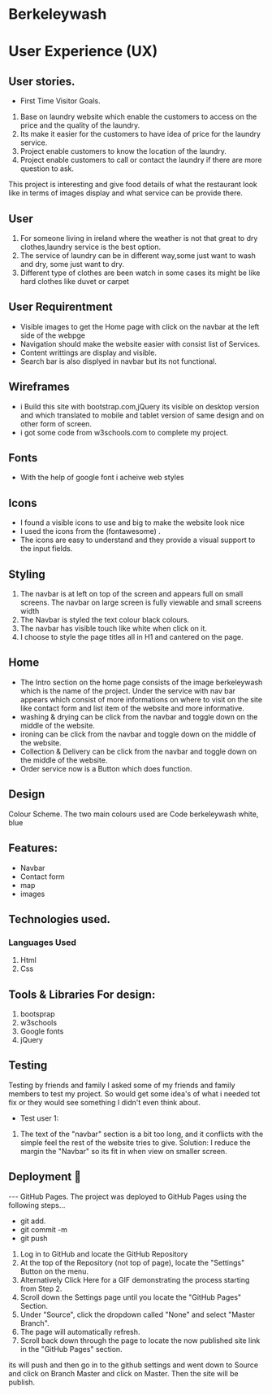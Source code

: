 #  Berkeleywash
#  User Experience (UX)
## User stories. 
* First Time Visitor Goals. 
1. Base on laundry website which enable the customers to access on the price and the quality of the laundry.  
2. Its make it easier for the customers to have idea  of price for the laundry service.
3. Project enable customers to know the location of the laundry.
4. Project enable customers to call or contact the laundry if there are more question to ask.

 This project is interesting and give food details of what the restaurant look like in terms of images display and what service can be provide there.

## User
1. For someone living in ireland where the weather is not that great to dry clothes,laundry service is the best option.
2. The service of laundry can be in different way,some just want to wash and dry, some just want to dry.
3. Different type of clothes are been watch in some cases its might be like hard clothes like duvet or carpet

## User Requirentment
* Visible images to get the  Home page with click on the navbar at the left side of the webpge
* Navigation should make the website easier with consist list of Services.
* Content writtings are display and visible.
* Search bar is also displyed in navbar but its not functional.

## Wireframes
* i Build this site with bootstrap.com,jQuery  its visible on desktop version and which translated to mobile and tablet version of same design and on other form of screen.
* i got some code from w3schools.com to complete my project.

## Fonts
* With the help of google font i acheive web styles


## Icons

* I found a visible icons to use and big to make the website look nice 
* I used the icons from the (fontawesome) . 
* The icons are easy to understand and they provide a visual support to the input fields.


## Styling

1. The navbar is at left on top of the screen and appears full on small screens. The navbar on large screen is fully viewable and small screens width
2. The Navbar is styled  the text colour black colours. 
3. The navbar has visible touch like white when click on it.
4. I choose to style the page titles all in H1 and cantered on the page.

## Home
* The Intro section on the home page consists of the image  berkeleywash which is the name of the project.
Under the service with nav bar appears which consist of more informations on where to visit on the site like contact form and list item of the website and more informative.
* washing & drying can be click from the navbar and toggle down on the middle of the website.
* ironing can be click from the navbar and toggle down on the middle of the website.
* Collection & Delivery can be click from the navbar and toggle down on the middle of the website.
* Order service now is a Button which does function.


## Design
  Colour Scheme. 
  The two main colours used are Code berkeleywash  white, blue
     


## Features:
 * Navbar
 * Contact form
 * map
 * images

## Technologies used. 

### Languages Used

1. Html
2. Css 


## Tools & Libraries For design:
1. bootsprap
2. w3schools
3. Google fonts
4. jQuery


## Testing
Testing by friends and family
I asked some of my friends and family members to test my project. So would get some idea's of what i needed tot fix or they would see something I didn't even think about.

* Test user 1:

1.  The text of the "navbar" section is a bit too long, and it conflicts with the simple feel the rest of the website tries to give. Solution: I reduce the margin the "Navbar" so its fit in when view on smaller screen.


## Deployment 🚀
--- GitHub Pages. 
    The project was deployed to GitHub Pages using the following steps...

* git add.  
* git commit -m 
* git push 
 
  
1. Log in to GitHub and locate the GitHub Repository
2. At the top of the Repository (not top of page), locate the "Settings" Button on the menu.
3. Alternatively Click Here for a GIF demonstrating the process starting from Step 2.
4. Scroll down the Settings page until you locate the "GitHub Pages" Section.
5. Under "Source", click the dropdown called "None" and select "Master Branch".
6. The page will automatically refresh.
7. Scroll back down through the page to locate the now published site link in the "GitHub Pages" section.




its will push and then go in to the github settings and went down to Source and click on Branch Master and click on Master.
Then the site will be publish.
